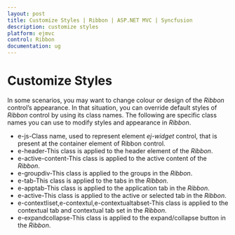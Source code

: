 ```yaml
---
layout: post
title: Customize Styles | Ribbon | ASP.NET MVC | Syncfusion
description: customize styles    
platform: ejmvc
control: Ribbon
documentation: ug
---
```


# Customize Styles    

In some scenarios, you may want to change colour or design of the _Ribbon_ control’s appearance. In that situation, you can override default styles of _Ribbon_ control by using its class names. The following are specific class names you can use to modify styles and appearance in _Ribbon_.

* e-js-Class name, used to represent element _ej-widget_ control, that is present at the container element of Ribbon control.
* e-header-This class is applied to the header element of the _Ribbon_.
* e-active-content-This class is applied to the active content of the _Ribbon_.
* e-groupdiv-This class is applied to the groups in the _Ribbon_.
* e-tab-This class is applied to the tabs in the _Ribbon_.
* e-apptab-This class is applied to the application tab in the _Ribbon_.
* e-active-This class is applied to the active or selected tab in the _Ribbon_.
* e-contextliset,e-contextul,e-contextualtabset-This class is applied to the contextual tab and contextual tab set in the _Ribbon_.
* e-expandcollapse-This class is applied to the expand/collapse button in the _Ribbon_.
